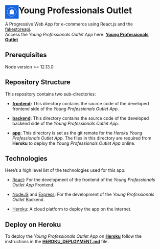 # <img src="https://github.com/katerina-tziala/young-professionals-outlet/blob/master/app/build/logo192.png" alt="ypo logo" width="44" height="44" align="left">Young Professionals Outlet

A Progressive Web App for e-commerce using React.js and the [fakestoreapi](https://fakestoreapi.com/).</br>
Access the *Young Professionals Outlet App* here: [**Young Professionals Outlet**](https://young-professionals-outlet.herokuapp.com/)

## Prerequisites

Node version >= 12.13.0

## Repository Structure

This repository contains two sub-directories:

* [**frontend**](https://github.com/katerina-tziala/young-professionals-outlet/tree/master/frontend)**:** This directory contains the source code of the developed frontend side of the *Young Professionals Outlet App*. 

* [**backend**](https://github.com/katerina-tziala/young-professionals-outlet/tree/master/backend)**:** This directory contains the source code of the developed backend side of the *Young Professionals Outlet App*. 

* [**app**](https://github.com/katerina-tziala/young-professionals-outlet/tree/master/app)**:** This directory is set as the git remote for the *Heroku Young Professionals Outlet App*. The files in this directory are required from **Heroku** to deploy the *Young Professionals Outlet App* online.

## Technologies

Here’s a high level list of the technologies used for this app:

* [React](https://reactjs.org/): For the development of the frontend of the *Young Professionals Outlet App* Frontend.

* [NodeJS](https://nodejs.org/en/) and [Express](https://www.npmjs.com/package/express): For the development of the *Young Professionals Outlet* Backend.

* [Heroku](https://www.heroku.com/platform): A cloud platform to deploy the app on the internet.


## Deploy on Heroku

To deploy the *Young Professionals Outlet App* on [**Heroku**](https://www.heroku.com/platform) follow the instructions in the [**HEROKU_DEPLOYMENT.md**](https://github.com/katerina-tziala/young-professionals-outlet/blob/master/HEROKU_DEPLOYMENT.md) file.
